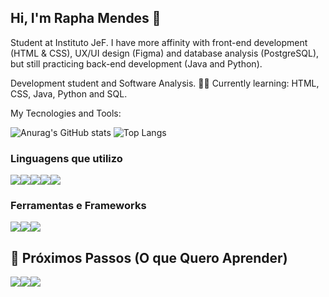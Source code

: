 ## Hi, I'm Rapha Mendes 👋

Student at Instituto JeF. I have more affinity with front-end development (HTML & CSS), UX/UI design (Figma) and database analysis (PostgreSQL), but still practicing back-end development (Java and Python).

Development student and Software Analysis. 👨‍💻
Currently learning: HTML, CSS, Java, Python and SQL.

My Tecnologies and Tools:

![Anurag's GitHub stats](https://github-readme-stats.vercel.app/api?username=raphaxnz&show_icons=true&theme=default)
![Top Langs](https://github-readme-stats.vercel.app/api/top-langs/?username=raphaxnz&layout=compact&theme=default)


### Linguagens que utilizo
<div style="display: flex; flex-direction: row; flex-wrap: wrap;">
<img src="https://img.shields.io/badge/Python-3776AB?style=for-the-badge&logo=python&logoColor=white" />
<img src="https://img.shields.io/badge/Java-007396?style=for-the-badge&logo=java&logoColor=white" />
<img src="https://img.shields.io/badge/HTML5-E34F26?style=for-the-badge&logo=html5&logoColor=white" />
<img src="https://img.shields.io/badge/CSS3-1572B6?style=for-the-badge&logo=css3&logoColor=white" />
<img src="https://img.shields.io/badge/SQL-4479A1?style=for-the-badge&logo=postgresql&logoColor=white" />
</div>

### Ferramentas e Frameworks
<div style="display: flex; flex-direction: row; flex-wrap: wrap;">
<img src="https://img.shields.io/badge/Figma-F24E1E?style=for-the-badge&logo=figma&logoColor=white" />
<img src="https://img.shields.io/badge/pgAdmin-364257?style=for-the-badge&logo=pgadmin&logoColor=white" />
<img src="https://img.shields.io/badge/VS%20Code-007ACC?style=for-the-badge&logo=visual%20studio%20code&logoColor=white" />
</div>

## 🎯 Próximos Passos (O que Quero Aprender)

<div style="display: flex; flex-direction: row; flex-wrap: wrap;">
<img src="https://img.shields.io/badge/JavaScript-F7DF1E?style=for-the-badge&logo=javascript&logoColor=black&label=Quero Aprender" />
<img src="https://img.shields.io/badge/React-61DAFB?style=for-the-badge&logo=react&logoColor=black&label=Quero Aprender" />
<img src="https://img.shields.io/badge/C%23-239120?style=for-the-badge&logo=c-sharp&logoColor=white&label=Quero Aprender" />
</div>




